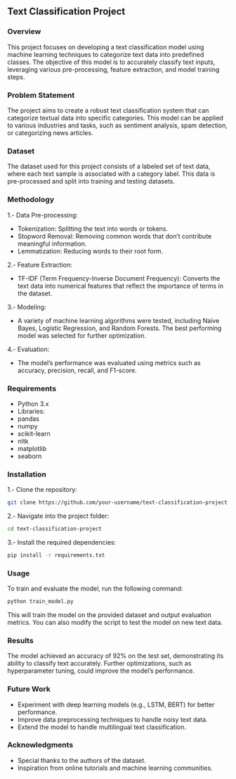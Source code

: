 ## Text Classification Project
### Overview
This project focuses on developing a text classification model using machine learning techniques to categorize text data into predefined classes. The objective of this model is to accurately classify text inputs, leveraging various pre-processing, feature extraction, and model training steps.

### Problem Statement
The project aims to create a robust text classification system that can categorize textual data into specific categories. This model can be applied to various industries and tasks, such as sentiment analysis, spam detection, or categorizing news articles.

### Dataset
The dataset used for this project consists of a labeled set of text data, where each text sample is associated with a category label. This data is pre-processed and split into training and testing datasets.

### Methodology
1.- Data Pre-processing:
- Tokenization: Splitting the text into words or tokens.
- Stopword Removal: Removing common words that don’t contribute meaningful information.
- Lemmatization: Reducing words to their root form.

2.- Feature Extraction:
- TF-IDF (Term Frequency-Inverse Document Frequency): Converts the text data into numerical features that reflect the importance of terms in the dataset.

3.- Modeling:
- A variety of machine learning algorithms were tested, including Naive Bayes, Logistic Regression, and Random Forests. The best performing model was selected for further optimization.

4.- Evaluation:
- The model’s performance was evaluated using metrics such as accuracy, precision, recall, and F1-score.
### Requirements
- Python 3.x
- Libraries:
- pandas
- numpy
- scikit-learn
- nltk
- matplotlib
- seaborn
### Installation
1.- Clone the repository:
```bash
git clone https://github.com/your-username/text-classification-project.git
```
2.- Navigate into the project folder:
``` bash
cd text-classification-project
```
3.- Install the required dependencies:
``` bash
pip install -r requirements.txt
```
### Usage
To train and evaluate the model, run the following command:
``` bash
python train_model.py
```
This will train the model on the provided dataset and output evaluation metrics. You can also modify the script to test the model on new text data.

### Results
The model achieved an accuracy of 92% on the test set, demonstrating its ability to classify text accurately. Further optimizations, such as hyperparameter tuning, could improve the model’s performance.

### Future Work
- Experiment with deep learning models (e.g., LSTM, BERT) for better performance.
- Improve data preprocessing techniques to handle noisy text data.
- Extend the model to handle multilingual text classification.

### Acknowledgments
- Special thanks to the authors of the dataset.
- Inspiration from online tutorials and machine learning communities.
